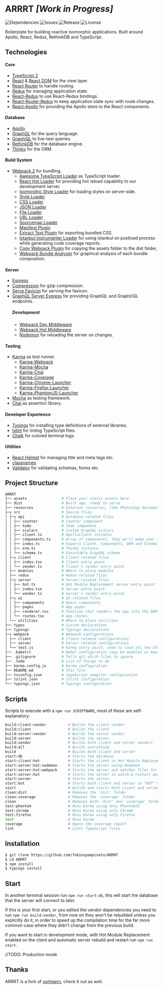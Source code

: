 # ARRRT _[Work in Progress]_

![Dependencies](https://img.shields.io/librariesio/github/fabiospampinato/ARRRT.svg)
![Issues](https://img.shields.io/github/issues/fabiospampinato/ARRRT.svg)
![Release](https://img.shields.io/github/release/fabiospampinato/ARRRT.svg)
![License](https://img.shields.io/github/license/fabiospampinato/ARRRT.svg)

Boilerplate for building reactive isomorphic applications. Built around Apollo, React, Redux, RethinkDB and TypeScript.

## Technologies

#### Core
- [TypeScript 2](https://www.typescriptlang.org)
- [React](https://github.com/facebook/react) & [React DOM](https://github.com/facebook/react) for the view layer.
- [React Router](https://github.com/reactjs/react-router) to handle routing.
- [Redux](https://github.com/reactjs/redux) for managing application state.
- [React-Redux](https://github.com/reactjs/react-redux) to use React-Redux bindings.
- [React-Router-Redux](https://github.com/reactjs/react-router-redux) to keep application state sync with route changes.
- [React-Apollo](https://github.com/apollostack/react-apollo) for providing the Apollo store to the React components.

#### Database
- [Apollo](http://www.apollodata.com)
- [GraphQL](http://graphql.org) for the query language.
- [Graph<i>i</i>QL](https://github.com/graphql/graphiql) to live-test queries.
- [RethinkDB](https://github.com/rethinkdb/rethinkdb) for the database engine.
- [Thinky](https://github.com/neumino/thinky) for the ORM.

#### Build System
- [Webpack 2](https://github.com/webpack/webpack) for bundling.
  - [Awesome TypeScript Loader](https://github.com/s-panferov/awesome-typescript-loader) as TypeScript loader.
  - [React Hot Loader](https://github.com/gaearon/react-hot-loader) for providing hot reload capability to our development server.
  - [Isomorphic Style Loader](https://github.com/kriasoft/isomorphic-style-loader) for loading styles on server-side.
  - [Style Loader](https://github.com/webpack/style-loader)
  - [CSS Loader](https://github.com/webpack/css-loader)
  - [JSON Loader](https://github.com/webpack/json-loader)
  - [File Loader](https://github.com/webpack/file-loader)
  - [URL Loader](https://github.com/webpack/url-loader)
  - [Sourcemap Loader](https://github.com/webpack/source-map-loader)
  - [Manifest Plugin](https://github.com/danethurber/webpack-manifest-plugin)
  - [Extract Text Plugin](https://github.com/webpack/extract-text-webpack-plugin) for exporting bundled CSS.
  - [Istanbul Instrumenter Loader](https://github.com/deepsweet/istanbul-instrumenter-loader) for using istanbul on postload process while generating code coverage reports.
  - [Copy Webpack Plugin](https://github.com/kevlened/copy-webpack-plugin) for copying the assets folder to the dist folder,
  - [Webpack Bundle Analyzer](https://github.com/robertknight/webpack-bundle-size-analyzer) for graphical analysis of each bundle composition.

#### Server
- [Express](https://github.com/expressjs/express)
- [Compression](https://github.com/expressjs/compression) for gzip compression.
- [Serve Favicon](https://github.com/expressjs/serve-favicon) for serving the favicon.
- [GraphQL Server Express](https://github.com/apollostack/graphql-server/tree/master/packages/graphql-server-express) for providing GraphQL and Graph<i>i</i>}QL endpoints.
  ##### Development
  - [Webpack Dev Middleware](https://github.com/webpack/webpack-dev-middleware)
  - [Webpack Hot Middleware](https://github.com/webpack/webpack-hot-middleware)
  - [Nodemon](https://github.com/remy/nodemon) for reloading the server on changes.

#### Testing
- [Karma](https://github.com/karma-runner/karma) as test runner.
  - [Karma-Webpack](https://github.com/webpack/karma-webpack)
  - [Karma-Mocha](https://github.com/karma-runner/karma-mocha)
  - [Karma-Chai](https://github.com/xdissent/karma-chai)
  - [Karma-Coverage](https://github.com/karma-runner/karma-coverage)
  - [Karma-Chrome-Launcher](https://github.com/karma-runner/karma-chrome-launcher)
  - [Karma-Firefox-Launcher](https://github.com/karma-runner/karma-firefox-launcher)
  - [Karma-PhantomJS-Launcher](https://github.com/karma-runner/karma-phantomjs-launcher)
- [Mocha](https://github.com/mochajs/mocha) as testing framework.
- [Chai](https://github.com/chaijs/chai) as assertion library.

#### Developer Experience
- [Typings](https://github.com/typings/typings) for installing type definitions of external libraries.
- [tslint](https://github.com/palantir/tslint) for linting TypeScript files.
- [Chalk](https://github.com/chalk/chalk) for colored terminal logs.

#### Utilities
- [React Helmet](https://github.com/nfl/react-helmet) for managing title and meta tags etc.
- [classnames](https://github.com/JedWatson/classnames)
- [Validator](https://github.com/chriso/validator.js) for validating schemas, forms etc.

## Project Structure
```bash
ARRRT
├── assets                # Place your static assets here
├── dist                  # Built app, ready to serve
├── resources             # External resources, like Photoshop documents
├─┬ src                   # Source files
│ ├─┬ api                 # Database-related files
│ │ ├── counter           # Counter component
│ │ ├── todo              # Todo component
│ │ ├── scalars           # Custom GraphQL scalars
│ │ ├── client.ts         # ApolloClient instance
│ │ ├── components.ts     # Array of components, they we'll make your schema and resolvers
│ │ ├── index.ts          # Exports Client, Components, ORM and Schema
│ │ ├── orm.ts            # Thinky instance
│ │ └── schema.ts         # Executable GraphQL schema
│ ├─┬ client              # Client-related files
│ │ ├── index.tsx         # Client entry point
│ │ └── vendor.ts         # Client's vendor entry point
│ ├── modules             # Where to place modules
│ ├── redux               # Redux-related files
│ ├─┬ server              # Server-related files
│ │ ├── hot.ts            # Hot Module Replacement server entry point
│ │ ├── index.tsx         # Server entry point
│ │ └── vendor.ts         # Server's vendor entry point
│ ├─┬ ui                  # UI-related files
│ │ ├── components        # React components
│ │ ├── pages             # App pages
│ │ ├── renderer.tsx      # Function that renders the app into the DOM
│ │ └── routes.tsx        # App routes
│ └── utilities           # Where to place utilities
├── types                 # Custom declarations
├── typings               # Typings declarations
├─┬ webpack               # Webpack configurations
│ ├── client              # Client-related configurations
│ ├── server              # Server-related configurations
│ └── test.js             # Karma entry point, used to load all the other tests
├── .babelrc              # Babel configuration (may be enabled in Awesome Typescript Loader)
├── .gitignore            # Tells git which files to ignore
├── .todo                 # List of things to do
├── karma.config.js       # Karma configuration
├── README.md             # This file
├── tsconfig.json         # TypeScript compiler configuration
├── tslint.json           # tslint configuration
└── typings.json          # Typings configuration
```

## Scripts

Scripts to execute with a `npm run SCRIPTNAME`, most of these are self-explanatory:

```bash
build:client:vendor          # Builds the client vendor
build:client                 # Builds the client
build:server:vendor          # Builds the server vendor
build:server                 # Builds the server
build:vendor                 # Builds both client and server vendors
build:all                    # Builds everything
build                        # Builds both client and server
start:db                     # Starts the database
start:client:hot             # Starts the client in Hot Module Replacement mode
start:server:hot:nodemon     # Starts the server using Nodemon
start:server:hot:webpack     # Starts the server and watches files for changes
start:server:hot             # Starts the server in watch-&-restart mode
start:server                 # Starts the server
start:hot                    # Starts both client and server in "HOT" mode
start                        # Builds and starts both client and server
clean:dist                   # Removes the 'dist' folder
clean:coverage               # Removes the 'coverage' folder
clean                        # Removes both 'dist' and 'coverage' folders
test:phantom                 # Runs Karma using only PhantomJS
test:chrome                  # Runs Karma using only Chrome
test:firefox                 # Runs Karma using only Firefox
test                         # Runs Karma
coverage                     # Opens the coverage report
lint                         # Lints TypeScript files
```

## Installation

```bash
$ git clone https://github.com/fabiospampinato/ARRRT
$ cd ARRRT
$ npm install
$ typings install
```

## Start

In another terminal session run `npm run start:db`, this will start the database that the server will connect to later.

If this is your first start, or you edited the vendor dependencies you need to run `npm run build:vendor`, from now on they won't be rebuilded unless you explicitly do it, in order to speed up the compilation time for the far more common case where they didn't change from the previous build.

If you want to start in development mode, with Hot Module Replacement enabled on the client and automatic server rebuild and restart run `npm run start`.

//TODO: Production mode

## Thanks

ARRRT is a fork of [vortigern](https://github.com/barbar/vortigern), check it out as well.
